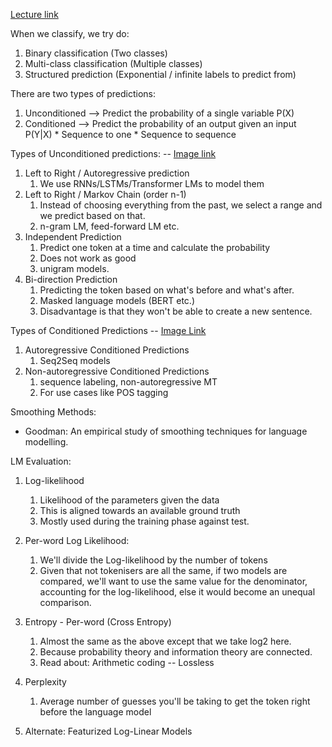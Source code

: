 [Lecture link](https://youtu.be/111E7iaRgY4?list=PL8PYTP1V4I8D4BeyjwWczukWq9d8PNyZp)

When we classify, we try do:
1. Binary classification (Two classes)
2. Multi-class classification (Multiple classes)
3. Structured prediction (Exponential / infinite labels to predict from)

There are two types of predictions:
1. Unconditioned --> Predict the probability of a single variable P(X)
2. Conditioned --> Predict the probability of an output given an input P(Y|X)
		* Sequence to one
		* Sequence to sequence

Types of Unconditioned predictions: -- [Image link](https://drive.google.com/file/d/1Avhy_xL425AXbvthtYwdu1DSyz1Dmq5R/view?usp=sharing)

1. Left to Right / Autoregressive prediction
	1. We use RNNs/LSTMs/Transformer LMs to model them
2. Left to Right / Markov Chain (order n-1)
	1.  Instead of choosing everything from the past, we select a range and we predict based on that.
	2. n-gram LM, feed-forward LM etc.
3. Independent Prediction
	1. Predict one token at a time and calculate the probability
	2. Does not work as good
	3. unigram models.
4. Bi-direction Prediction
	1. Predicting the token based on what's before and what's after.
	2. Masked language models (BERT etc.)
	3. Disadvantage is that they won't be able to create a new sentence.

Types of Conditioned Predictions  -- [Image Link](https://drive.google.com/file/d/1WFssme30LRuWg66p9WSrTG5seOgpjkmB/view?usp=drive_link)
1. Autoregressive Conditioned Predictions
	1. Seq2Seq models
2. Non-autoregressive Conditioned Predictions
	1. sequence labeling, non-autoregressive MT
	2. For use cases like POS tagging

Smoothing Methods:
* Goodman: An empirical study of smoothing techniques for language modelling.


LM Evaluation:
1. Log-likelihood
	1. Likelihood of the parameters given the data
	2. This is aligned towards an available ground truth
	3. Mostly used during the training phase against test.

2. Per-word Log Likelihood:
	1.  We'll divide the Log-likelihood by the number of tokens
	2. Given that not tokenisers are all the same, if two models are compared, we'll want to use the same value for the denominator, accounting for the log-likelihood, else it would become an unequal comparison.
3. Entropy - Per-word (Cross Entropy)
	1. Almost the same as the above except that we take log2 here.
	2. Because probability theory and information theory are connected.
	3. Read about: Arithmetic coding -- Lossless
4. Perplexity
	1.  Average number of guesses you'll be taking to get the token right before the language model
5. Alternate: Featurized Log-Linear Models 



